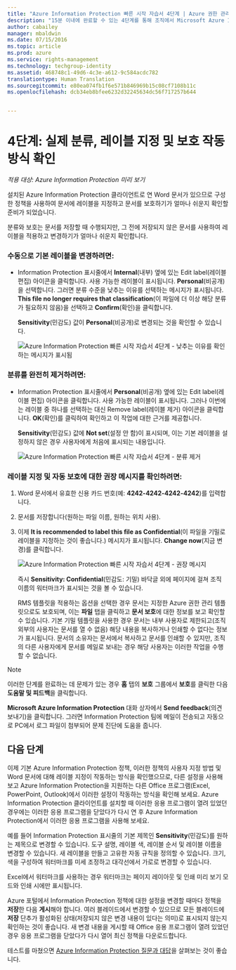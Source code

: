 ```yaml
---
title: "Azure Information Protection 빠른 시작 자습서 4단계 | Azure 권한 관리"
description: "15분 이내에 완료할 수 있는 4단계를 통해 조직에서 Microsoft Azure Information Protection 사용을 빠르게 시작하는 방법을 확인할 수 있는 소개 자습서의 4단계입니다."
author: cabailey
manager: mbaldwin
ms.date: 07/15/2016
ms.topic: article
ms.prod: azure
ms.service: rights-management
ms.technology: techgroup-identity
ms.assetid: 468748c1-49d6-4c3e-a612-9c584acdc782
translationtype: Human Translation
ms.sourcegitcommit: e80ea074fb1f6e571b846969b15c08cf7108b11c
ms.openlocfilehash: dcb34eb8bfee6232d32245634dc56f717257b644


---
```


# 4단계: 실제 분류, 레이블 지정 및 보호 작동 방식 확인 

*적용 대상: Azure Information Protection 미리 보기*

설치된 Azure Information Protection 클라이언트로 연 Word 문서가 있으므로 구성한 정책을 사용하여 문서에 레이블을 지정하고 문서를 보호하기가 얼마나 쉬운지 확인할 준비가 되었습니다.

분류와 보호는 문서를 저장할 때 수행되지만, 그 전에 저장되지 않은 문서를 사용하여 레이블을 적용하고 변경하기가 얼마나 쉬운지 확인합니다.

### 수동으로 기본 레이블을 변경하려면:

- Information Protection 표시줄에서 **Internal**(내부) 옆에 있는 Edit label(레이블 편집) 아이콘을 클릭합니다. 사용 가능한 레이블이 표시됩니다. **Personal**(비공개)을 선택합니다. 그러면 분류 수준을 낮추는 이유를 선택하는 메시지가 표시됩니다. **This file no longer requires that classification**(이 파일에 더 이상 해당 분류가 필요하지 않음)을 선택하고 **Confirm**(확인)을 클릭합니다.  

    **Sensitivity**(민감도) 값이 **Personal**(비공개)로 변경되는 것을 확인할 수 있습니다.

    ![Azure Information Protection 빠른 시작 자습서 4단계 - 낮추는 이유를 확인하는 메시지가 표시됨](../media/confirm-lowering.png)

### 분류를 완전히 제거하려면:

- Information Protection 표시줄에서 **Personal**(비공개) 옆에 있는 Edit label(레이블 편집) 아이콘을 클릭합니다. 사용 가능한 레이블이 표시됩니다. 그러나 이번에는 레이블 중 하나를 선택하는 대신 Remove label(레이블 제거) 아이콘을 클릭합니다. **OK**(확인)를 클릭하여 확인하고 이 작업에 대한 근거를 제공합니다.  

    **Sensitivity**(민감도) 값에 **Not set**(설정 안 함)이 표시되며, 이는 기본 레이블을 설정하지 않은 경우 사용자에게 처음에 표시되는 내용입니다.

    ![Azure Information Protection 빠른 시작 자습서 4단계 - 분류 제거](../media/sensitivity-not-set.png)


### 레이블 지정 및 자동 보호에 대한 권장 메시지를 확인하려면:

1. Word 문서에서 유효한 신용 카드 번호(예: **4242-4242-4242-4242**)를 입력합니다. 

2. 문서를 저장합니다(원하는 파일 이름, 원하는 위치 사용). 

3. 이제 **It is recommended to label this file as Confidential**(이 파일을 기밀로 레이블을 지정하는 것이 좋습니다.) 메시지가 표시됩니다. **Change now**(지금 변경)를 클릭합니다.

    ![Azure Information Protection 빠른 시작 자습서 4단계 - 권장 메시지](../media/change-now.png)

    즉시 **Sensitivity: Confidential**(민감도: 기밀) 바닥글 외에 페이지에 걸쳐 조직 이름의 워터마크가 표시되는 것을 볼 수 있습니다. 

    RMS 템플릿을 적용하는 옵션을 선택한 경우 문서는 지정한 Azure 권한 관리 템플릿으로도 보호되며, 이는 **파일** 탭을 클릭하고 **문서 보호**에 대한 정보를 보고 확인할 수 있습니다. 기본 기밀 템플릿을 사용한 경우 문서는 내부 사용자로 제한되고(조직 외부의 사용자는 문서를 열 수 없음) 해당 내용을 복사하거나 인쇄할 수 없다는 정보가 표시됩니다. 문서의 소유자는 문서에서 복사하고 문서를 인쇄할 수 있지만, 조직의 다른 사용자에게 문서를 메일로 보내는 경우 해당 사용자는 이러한 작업을 수행할 수 없습니다.

> [!NOTE]
>이러한 단계를 완료하는 데 문제가 있는 경우 **홈** 탭의 **보호** 그룹에서 **보호**를 클릭한 다음 **도움말 및 피드백**을 클릭합니다. 
>
>**Microsoft Azure Information Protection** 대화 상자에서 **Send feedback**(의견 보내기)을 클릭합니다. 그러면 Information Protection 팀에 메일이 전송되고 자동으로 PC에서 로그 파일이 첨부되어 문제 진단에 도움을 줍니다.

##  다음 단계

이제 기본 Azure Information Protection 정책, 이러한 정책의 사용자 지정 방법 및 Word 문서에 대해 레이블 지정이 작동하는 방식을 확인했으므로, 다른 설정을 사용해 보고 Azure Information Protection을 지원하는 다른 Office 프로그램(Excel, PowerPoint, Outlook)에서 이러한 설정이 작동하는 방식을 확인해 보세요. Azure Information Protection 클라이언트를 설치할 때 이러한 응용 프로그램이 열려 있었던 경우에는 이러한 응용 프로그램을 닫았다가 다시 연 후 Azure Information Protection에서 이러한 응용 프로그램을 사용해 보세요.

예를 들어 Information Protection 표시줄의 기본 제목인 **Sensitivity**(민감도)를 원하는 제목으로 변경할 수 있습니다. 도구 설명, 레이블 색, 레이블 순서 및 레이블 이름을 변경할 수 있습니다. 새 레이블을 만들고 고유한 자동 규칙을 정의할 수 있습니다. 크기, 색을 구성하여 워터마크를 미세 조정하고 대각선에서 가로로 변경할 수 있습니다.

Excel에서 워터마크를 사용하는 경우 워터마크는 페이지 레이아웃 및 인쇄 미리 보기 모드와 인쇄 시에만 표시됩니다.

Azure 포털에서 Information Protection 정책에 대한 설정을 변경할 때마다 정책을 **저장**한 다음 **게시**해야 합니다. 여러 블레이드에서 변경할 수 있으므로 모든 블레이드에 **저장** 단추가 활성화된 상태(저장되지 않은 변경 내용이 있다는 의미)로 표시되지 않는지 확인하는 것이 좋습니다. 새 변경 내용을 게시할 때 Office 응용 프로그램이 열려 있었던 경우 응용 프로그램을 닫았다가 다시 열어 최신 정책을 다운로드합니다.

테스트를 마쳤으면 [Azure Information Protection 질문과 대답](faq.md)을 살펴보는 것이 좋습니다.




<!--HONumber=Jul16_HO3-->


